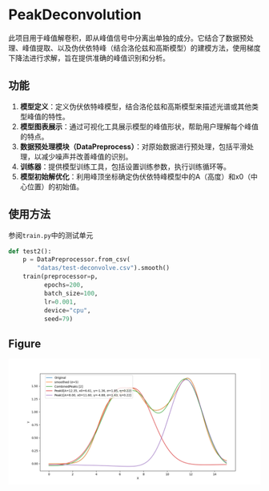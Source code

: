 # PeakDeconvolution
此项目用于峰值解卷积，即从峰值信号中分离出单独的成分。它结合了数据预处理、峰值提取、以及伪伏依特峰（结合洛伦兹和高斯模型）的建模方法，使用梯度下降法进行求解，旨在提供准确的峰值识别和分析。
## 功能

1. **模型定义**：定义伪伏依特峰模型，结合洛伦兹和高斯模型来描述光谱或其他类型峰值的特性。
2. **模型图表展示**：通过可视化工具展示模型的峰值形状，帮助用户理解每个峰值的特点。
3. **数据预处理模块（DataPreprocess）**：对原始数据进行预处理，包括平滑处理，以减少噪声并改善峰值的识别。
4. **训练器**：提供模型训练工具，包括设置训练参数，执行训练循环等。
5. **模型初始解优化**：利用峰顶坐标确定伪伏依特峰模型中的A（高度）和x0（中心位置）的初始值。

## 使用方法
参阅`train.py`中的测试单元
```py
def test2():
    p = DataPreprocessor.from_csv(
        "datas/test-deconvolve.csv").smooth()
    train(preprocessor=p,
          epochs=200,
          batch_size=100,
          lr=0.001,
          device="cpu",
          seed=79)
```

## Figure
![Figure1](./images/figure1.png)
